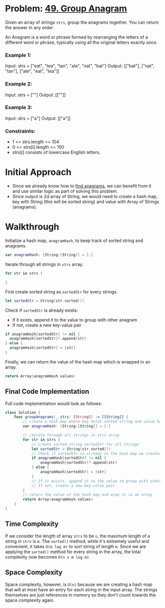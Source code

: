# Problem: [49. Group Anagram](https://leetcode.com/problems/group-anagrams/)

Given an array of strings `strs`, group the anagrams together. You can return the answer in any order. 

An Anagram is a word or phrase formed by rearranging the letters of a different word or phrase, typically using all the original letters exactly once. 

### Example 1:
Input: strs = ["eat", "tea", "tan", "ate", "nat", "bat"]
Output: [["bat"], ["nat", "tan"], ["ate", "eat", "tea"]]

### Example 2: 
Input: strs = [""]
Output: [[""]]

### Example 3: 
Input: strs = ["a"]
Output: [["a"]]

### Constraints:
- 1 <= strs.length <= 104
- 0 <= strs[i].length <= 100
- strs[i] consists of lowercase English letters.

# Initial Approach
- Since we already know how to [find anagrams](https://github.com/derekhskim/neetcode-roadmap-in-swift/tree/main/Valid%20Anagram), we can benefit from it and use similar logic as part of solving this problem.
- Since output is 2d array of String, we would need to create a hash map, key with String (this will be sorted string) and value with Array of Strings (anagrams).

# Walkthrough
Initialize a hash map, `anagramHash`, to keep track of sorted string and anagrams.

```Swift
var anagramHash: [String:[String]] = [:]
```

Iterate through all strings in `strs` array.

```Swift
for str in strs {

}
```

First create sorted string as `sortedStr` for every strings.

```Swift
let sortedStr = String(str.sorted())
```

Check if `sortedStr` is already exists:
- If it exists, append it to the value to group with other anagram
- If not, create a new key-value pair

```Swift
if anagramHash[sortedStr] != nil {
  anagramHash[sortedStr]?.append(str)
} else {
  anagramHash[sortedStr] = [str]
}
```

Finally, we can return the value of the hash map which is wrapped in an array. 

```Swift
return Array(anagramHash.values)
```

## Final Code Implementation

Full code implementation would look as follows: 

```Swift
class Solution {
    func groupAnagrams(_ strs: [String]) -> [[String]] {
        // create a hash map where key holds sorted string and value holds array of strings
        var anagramHash: [String:[String]] = [:]

        // iterate through all strings in strs array
        for str in strs {
            // create sorted string sortedStr for all strings
            let sortedStr = String(str.sorted())
            // Check if sortedStr is already in the hash map we created
            if anagramHash[sortedStr] != nil {
                anagramHash[sortedStr]?.append(str)
            } else {
                anagramHash[sortedStr] = [str]
            }
            // If it exists, append it to the value to group with other anagram
            // If not, create a new key-value pair
        }
        // return the value of the hash map and wrap it in an array
        return Array(anagramHash.values)
    }
}
```

## Time Complexity
If we consider the length of array `strs` to be `n`, the maximum length of a string in `strs` is `m`. The `sorted()` method, while it's extremely useful and convenient, it takes `O(m log m)` to sort string of length `m`. 
Since we are applying the `sorted()` method for every string in the array, the total complexity now becomes `O(n x m log m)`.

## Space Complexity
Space complexity, however, is `O(n)` because we are creating a hash map that will at most have an entry for each string in the input array. The strings themselves are just references in memory so they don't count towards the space complexity again. 
